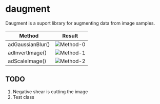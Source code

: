 # daugment
Daugment is a suport library for augmenting data from image samples. 

| Method        | Result        |
| ------------- |:-------------:|
| adGaussianBlur()| ![Method-0](https://github.com/lucasbsimao/daugment/blob/master/example/samples/methods/onca-0.jpg) |
| adInvertImage()      | ![Method-1](https://github.com/lucasbsimao/daugment/blob/master/example/samples/methods/onca-1.jpg)      |
| adScaleImage()      | ![Method-2](https://github.com/lucasbsimao/daugment/blob/master/example/samples/methods/onca-2.jpg)      |

## TODO

1. Negative shear is cutting the image
2. Test class

